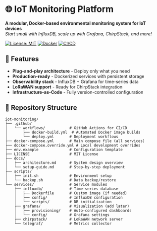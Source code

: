 # 🌐 IoT Monitoring Platform

**A modular, Docker-based environmental monitoring system for IoT devices**  
*Start small with InfluxDB, scale up with Grafana, ChirpStack, and more!*

[![License: MIT](https://img.shields.io/badge/License-MIT-green.svg)](LICENSE)
[![Docker](https://img.shields.io/badge/Docker-Containers-blue)](docker-compose.yml)
[![CI/CD](https://img.shields.io/github/actions/workflow/status/yourusername/distal-iot-monitoring/docker-build.yml?label=Build)](.github/workflows/docker-build.yml)

## 🚀 Features

- **Plug-and-play architecture** - Deploy only what you need
- **Production-ready** - Dockerized services with persistent storage
- **Observability stack** - InfluxDB + Grafana for time-series data
- **LoRaWAN support** - Ready for ChirpStack integration
- **Infrastructure-as-Code** - Fully version-controlled configuration

## 📂 Repository Structure

```text
iot-monitoring/
├── .github/
│   └── workflows/           # GitHub Actions for CI/CD
│       ├── docker-build.yml  # Automated Docker image builds
│       └── deploy.yml       # Deployment workflows
├── docker-compose.yml       # Main compose file (all services)
├── docker-compose.override.yml # Local development overrides
├── env.example              # Configuration template
├── LICENSE                  # MIT License
├── docs/
│   ├── architecture.md      # System design overview
│   └── setup-guide.md       # Step-by-step deployment
├── scripts/
│   ├── init.sh              # Environment setup
│   └── backup.sh            # Data backup/restore
└── services/                # Service modules
    ├── influxdb/            # Time-series database
    │   ├── Dockerfile       # Custom image (if needed)
    │   ├── config/          # InfluxDB configuration
    │   └── scripts/         # DB initialization
    ├── grafana/             # Visualization (add later)
    │   ├── provisioning/    # Auto-configured dashboards
    │   └── config/          # Grafana settings
    ├── chirpstack/          # LoRaWAN network server
    └── telegraf/            # Metrics collector
